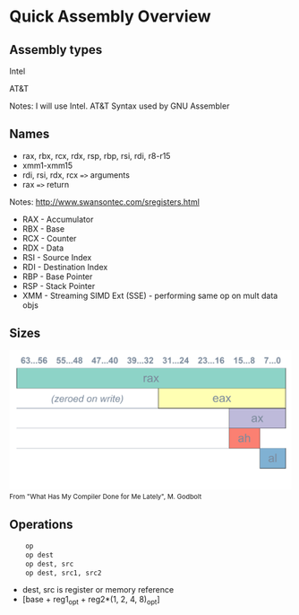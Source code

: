 # Quick Assembly Overview


## Assembly types
Intel

AT&T <!-- .element: class="fragment shrink"--> 

Notes: I will use Intel. AT&T Syntax used by GNU Assembler


## Names
* rax, rbx, rcx, rdx, rsp, rbp, rsi, rdi, r8-r15
* xmm1-xmm15
* rdi, rsi, rdx, rcx `=>` arguments
* rax `=>` return

Notes: http://www.swansontec.com/sregisters.html
* RAX - Accumulator 
* RBX - Base 
* RCX - Counter 
* RDX - Data 
* RSI - Source Index
* RDI - Destination Index
* RBP - Base Pointer
* RSP - Stack Pointer
* XMM - Streaming SIMD Ext (SSE) - performing same op on mult data objs


## Sizes
![RAX, EAX, AX, AH, AL](../images/register_size.png)
<small>From "What Has My Compiler Done for Me Lately", M. Godbolt</small>


## Operations
```
	op
	op dest
	op dest, src
	op dest, src1, src2
```
* dest, src is register or memory reference
* [base + reg1<sub>opt</sub> + reg2*(1, 2, 4, 8)<sub>opt</sub>]
